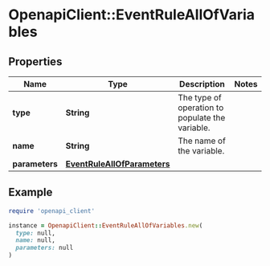 # OpenapiClient::EventRuleAllOfVariables

## Properties

| Name | Type | Description | Notes |
| ---- | ---- | ----------- | ----- |
| **type** | **String** | The type of operation to populate the variable. |  |
| **name** | **String** | The name of the variable. |  |
| **parameters** | [**EventRuleAllOfParameters**](EventRuleAllOfParameters.md) |  |  |

## Example

```ruby
require 'openapi_client'

instance = OpenapiClient::EventRuleAllOfVariables.new(
  type: null,
  name: null,
  parameters: null
)
```

